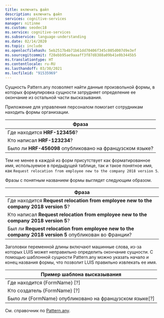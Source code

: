 ```yaml
---
title: включить файл
description: включить файл
services: cognitive-services
manager: nitinme
ms.custom: seodec18
ms.service: cognitive-services
ms.subservice: language-understanding
ms.date: 02/14/2020
ms.topic: include
ms.openlocfilehash: 5eb2517b4b71b61dd70406f345c005d007d9e3ef
ms.sourcegitcommit: f28ebb95ae9aaaff3f87d8388a09b41e0b3445b5
ms.translationtype: HT
ms.contentlocale: ru-RU
ms.lasthandoff: 03/30/2021
ms.locfileid: "91535969"
---
```

Сущность Pattern.any позволяет найти данные произвольной формы, в которых формулировка сущности затрудняет определение ее окончание из остальной части высказывания.

Приложение для управления персоналом помогает сотрудникам находить формы организации.

|Фраза|
|--|
|Где находится **HRF-123456**?|
|Кто написал **HRF-123234**?|
|Было ли **HRF-456098** опубликовано на французском языке?|

Тем не менее в каждой из форм присутствует как форматированное имя, используемое в предыдущей таблице, так и такое понятное имя, как `Request relocation from employee new to the company 2018 version 5`.

Фразы с понятным названием формы выглядят следующим образом.

|Фраза|
|--|
|Где находится **Request relocation from employee new to the company 2018 version 5**?|
|Кто написал **Request relocation from employee new to the company 2018 version 5**?|
|Был ли **Request relocation from employee new to the company 2018 version 5** опубликован во Франции?|

Заголовки переменной длины включают машинные слова, из-за которых LUIS может неправильно определить окончание сущности. С помощью шаблонной сущности Pattern.any можно указать начало и конец названия формы, что позволит LUIS правильно извлекать ее имя.

|Пример шаблона высказывания|
|--|
|Где находится {FormName} [?]|
|Кто создатель {FormName} [?]|
|Было ли {FormName} опубликовано на французском языке[?]|

См. справочник по [Pattern.any](../reference-entity-pattern-any.md).